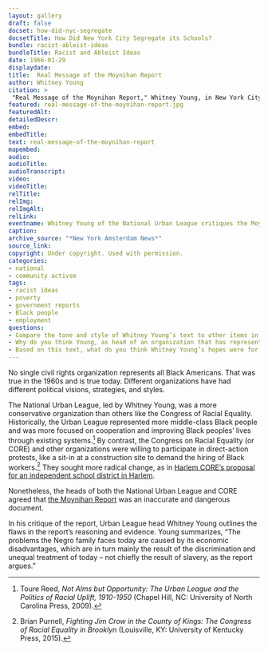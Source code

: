 ```yaml
--- 
layout: gallery
draft: false
docset: how-did-nyc-segregate
docsetTitle: How Did New York City Segregate its Schools?
bundle: racist-ableist-ideas
bundleTitle: Racist and Ableist Ideas
date: 1966-01-29
displaydate: 
title:  Real Message of the Moynihan Report
author: Whitney Young
citation: >
 "Real Message of the Moynihan Report," Whitney Young, in New York City Civil Rights History Project, Accessed: [Month Day, Year], https://nyccivilrightshistory.org/gallery/real-message-of-the-moynihan-report.
featured: real-message-of-the-moynihan-report.jpg
featuredAlt: 
detailedDescr: 
embed: 
embedTitle: 
text: real-message-of-the-moynihan-report
mapembed: 
audio: 
audioTitle: 
audioTranscript: 
video: 
videoTitle: 
relTitle: 
relImg: 
relImgAlt: 
relLink: 
eventname: Whitney Young of the National Urban League critiques the Moynihan Report.
caption: 
archive_source: "*New York Amsterdam News*"
source_link: 
copyright: Under copyright. Used with permission.
categories: 
- national
- community activsm
tags: 
- racist ideas
- poverty
- government reports
- Black people
- employment 
questions: 
- Compare the tone and style of Whitney Young’s text to other items in [this document set](/topics/how-did-nyc-segregate). What differences or similarities do you notice? Why do you think Young made these writing choices? 
- Why do you think Young, as head of an organization that has represented many Black middle class members, chose to write that the Moynihan Report described some Black families, but not all?
- Based on this text, what do you think Whitney Young’s hopes were for Black communities in the US?
--- 
```


No single civil rights organization represents all Black Americans. That was true in the 1960s and is true today. Different organizations have had different political visions, strategies, and styles.

The National Urban League, led by Whitney Young, was a more conservative organization than others like the Congress of Racial Equality. Historically, the Urban League represented more middle-class Black people and was more focused on cooperation and improving Black peoples’ lives through existing systems.[^1] By contrast, the Congress on Racial Equality (or CORE) and other organizations were willing to participate in direct-action protests, like a sit-in at a construction site to demand the hiring of Black workers.[^2] They sought more radical change, as in [Harlem CORE’s proposal for an independent school district in Harlem](/topics/who-governs-schools/community-control/proposal-independent-boe-harlem/).

Nonetheless, the heads of both the National Urban League and CORE agreed that [the Moynihan Report](/gallery/the-controversial-moynihan-report) was an inaccurate and dangerous document.

In his critique of the report, Urban League head Whitney Young outlines the flaws in the report’s reasoning and evidence. Young summarizes, “The problems the Negro family faces today are caused by its economic disadvantages, which are in turn mainly the result of the discrimination and unequal treatment of today – not chiefly the result of slavery, as the report argues.”

[^1]: Toure Reed, *Not Alms but Opportunity: The Urban League and the Politics of Racial Uplift, 1910-1950* (Chapel Hill, NC: University of North Carolina Press, 2009).

[^2]: Brian Purnell, *Fighting Jim Crow in the County of Kings: The Congress of Racial Equality in Brooklyn* (Louisville, KY: University of Kentucky Press, 2015).
